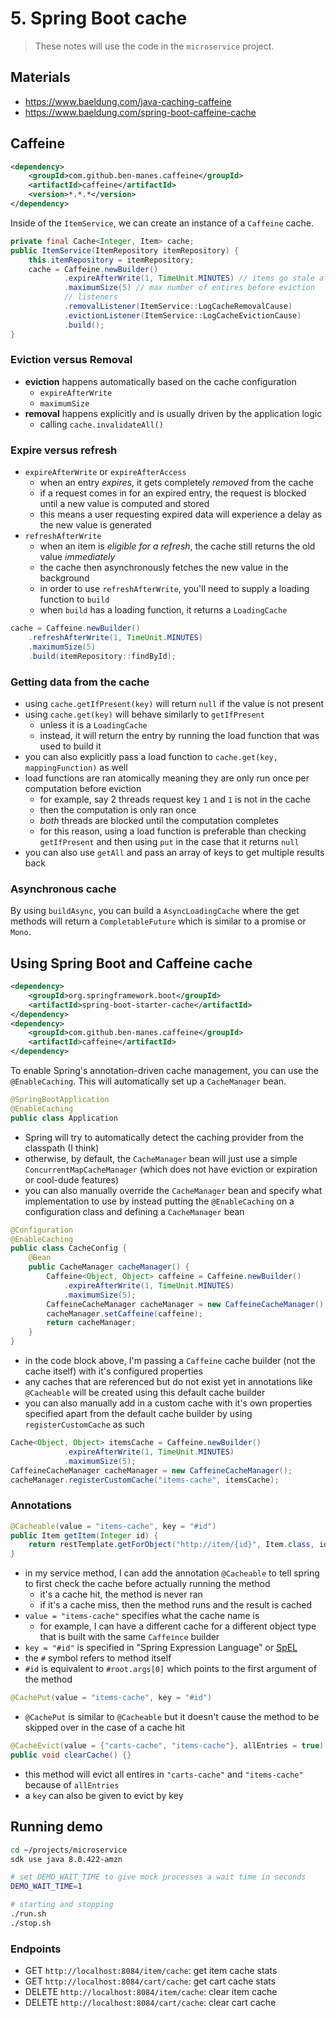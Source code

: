 # 5. Spring Boot cache

> These notes will use the code in the `microservice` project.

## Materials

- https://www.baeldung.com/java-caching-caffeine
- https://www.baeldung.com/spring-boot-caffeine-cache

## Caffeine

```xml
<dependency>
    <groupId>com.github.ben-manes.caffeine</groupId>
    <artifactId>caffeine</artifactId>
    <version>*.*.*</version>
</dependency>
```

Inside of the `ItemService`, we can create an instance of a `Caffeine` cache.

```java
private final Cache<Integer, Item> cache;
public ItemService(ItemRepository itemRepository) {
    this.itemRepository = itemRepository;
    cache = Caffeine.newBuilder()
            .expireAfterWrite(1, TimeUnit.MINUTES) // items go stale after 1 minute
            .maximumSize(5) // max number of entires before eviction
            // listeners
            .removalListener(ItemService::LogCacheRemovalCause)
            .evictionListener(ItemService::LogCacheEvictionCause)
            .build();
}
```

### Eviction versus Removal

- **eviction** happens automatically based on the cache configuration
  - `expireAfterWrite`
  - `maximumSize`
- **removal** happens explicitly and is usually driven by the application logic
  - calling `cache.invalidateAll()`

### Expire versus refresh

- `expireAfterWrite` or `expireAfterAccess`
  - when an entry *expires*, it gets completely *removed* from the cache
  - if a request comes in for an expired entry, the request is blocked until a new value is computed and stored
  - this means a user requesting expired data will experience a delay as the new value is generated
- `refreshAfterWrite`
  - when an item is *eligible for a refresh*, the cache still returns the old value *immediately*
  - the cache then asynchronously fetches the new value in the background
  - in order to use `refreshAfterWrite`, you'll need to supply a loading function to `build`
  - when `build` has a loading function, it returns a `LoadingCache`

```java
cache = Caffeine.newBuilder()
    .refreshAfterWrite(1, TimeUnit.MINUTES)
    .maximumSize(5)
    .build(itemRepository::findById);
```

### Getting data from the cache

- using `cache.getIfPresent(key)` will return `null` if the value is not present
- using `cache.get(key)` will behave similarly to `getIfPresent` 
  - unless it is a `LoadingCache`
  - instead, it will return the entry by running the load function that was used to build it
- you can also explicitly pass a load function to `cache.get(key, mappingFunction)` as well
- load functions are ran atomically meaning they are only run once per computation before eviction
  - for example, say 2 threads request key `1` and `1` is not in the cache
  - then the computation is only ran once 
  - *both* threads are blocked until the computation completes
  - for this reason, using a load function is preferable than checking `getIfPresent` and then using `put` in the case that it returns `null`
- you can also use `getAll` and pass an array of keys to get multiple results back

### Asynchronous cache

By using `buildAsync`, you can build a `AsyncLoadingCache` where the get methods will return a `CompletableFuture` which is similar to a promise or `Mono`.

## Using Spring Boot and Caffeine cache

```xml
<dependency>
    <groupId>org.springframework.boot</groupId>
    <artifactId>spring-boot-starter-cache</artifactId>
</dependency>
<dependency>
    <groupId>com.github.ben-manes.caffeine</groupId>
    <artifactId>caffeine</artifactId>
</dependency>
```

To enable Spring's annotation-driven cache management, you can use the `@EnableCaching`. This will automatically set up a `CacheManager` bean.

```java
@SpringBootApplication
@EnableCaching
public class Application
```

- Spring will try to automatically detect the caching provider from the classpath (I think)
- otherwise, by default, the `CacheManager` bean will just use a simple `ConcurrentMapCacheManager` (which does not have eviction or expiration or cool-dude features)
- you can also manually override the `CacheManager` bean and specify what implementation to use by instead putting the `@EnableCaching` on a configuration class and defining a `CacheManager` bean

```java
@Configuration
@EnableCaching
public class CacheConfig {
    @Bean
    public CacheManager cacheManager() {
        Caffeine<Object, Object> caffeine = Caffeine.newBuilder()
            .expireAfterWrite(1, TimeUnit.MINUTES)
            .maximumSize(5);
        CaffeineCacheManager cacheManager = new CaffeineCacheManager();
        cacheManager.setCaffeine(caffeine);
        return cacheManager;
    }
}
```

- in the code block above, I'm passing a `Caffeine` cache builder (not the cache itself) with it's configured properties
- any caches that are referenced but do not exist yet in annotations like `@Cacheable` will be created using this default cache builder
- you can also manually add in a custom cache with it's own properties specified apart from the default cache builder by using `registerCustomCache` as such

```java
Cache<Object, Object> itemsCache = Caffeine.newBuilder()
            .expireAfterWrite(1, TimeUnit.MINUTES)
            .maximumSize(5);
CaffeineCacheManager cacheManager = new CaffeineCacheManager();
cacheManager.registerCustomCache("items-cache", itemsCache);
```

### Annotations

```java
@Cacheable(value = "items-cache", key = "#id")
public Item getItem(Integer id) {
    return restTemplate.getForObject("http://item/{id}", Item.class, id);
}
```

- in my service method, I can add the annotation `@Cacheable` to tell spring to first check the cache before actually running the method
  - it's a cache hit, the method is never ran
  - if it's a cache miss, then the method runs and the result is cached
- `value = "items-cache"` specifies what the cache name is
  - for example, I can have a different cache for a different object type that is built with the same `Caffeince` builder
-  `key = "#id"` is specified in "Spring Expression Language" or [SpEL](https://docs.spring.io/spring-framework/docs/3.0.x/reference/expressions.html)
  - the `#` symbol refers to method itself
  - `#id` is equivalent to `#root.args[0]` which points to the first argument of the method

```java
@CachePut(value = "items-cache", key = "#id")
```

- `@CachePut` is similar to `@Cacheable` but it doesn't cause the method to be skipped over in the case of a cache hit

```java
@CacheEvict(value = {"carts-cache", "items-cache"}, allEntries = true)
public void clearCache() {}
```

- this method will evict all entires in `"carts-cache"` and `"items-cache"` because of `allEntries`
- a `key` can also be given to evict by key

## Running demo

```bash
cd ~/projects/microservice
sdk use java 8.0.422-amzn 

# set DEMO_WAIT_TIME to give mock processes a wait time in seconds
DEMO_WAIT_TIME=1

# starting and stopping
./run.sh
./stop.sh
```

### Endpoints

- GET `http://localhost:8084/item/cache`: get item cache stats
- GET `http://localhost:8084/cart/cache`: get cart cache stats
- DELETE `http://localhost:8084/item/cache`: clear item cache
- DELETE `http://localhost:8084/cart/cache`: clear cart cache
